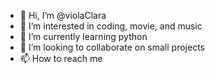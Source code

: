 - 👋 Hi, I’m @violaClara
- 👀 I’m interested in coding, movie, and music
- 🌱 I’m currently learning python
- 💞️ I’m looking to collaborate on small projects
- 📫 How to reach me 

<!---
violaClara/violaClara is a ✨ special ✨ repository because its `README.md` (this file) appears on your GitHub profile.
You can click the Preview link to take a look at your changes.
--->
